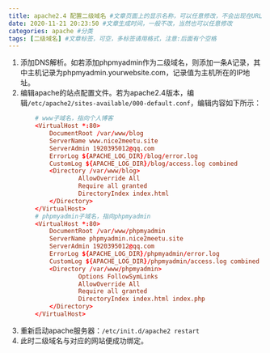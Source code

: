 ```yaml
---
title: apache2.4 配置二级域名 #文章页面上的显示名称，可以任意修改，不会出现在URL中
date: 2020-11-21 20:23:50 #文章生成时间，一般不改，当然也可以任意修改
categories: apache #分类
tags: [二级域名] #文章标签，可空，多标签请用格式，注意:后面有个空格
---
```


1. 添加DNS解析。如若添加phpmyadmin作为二级域名，则添加一条A记录，其中主机记录为phpmyadmin.yourwebsite.com，记录值为主机所在的IP地址。
2. 编辑apache的站点配置文件。若为apache2.4版本，编辑`/etc/apache2/sites-available/000-default.conf`，编辑内容如下所示：
    ```conf
        # www子域名，指向个人博客
        <VirtualHost *:80>
            DocumentRoot /var/www/blog
            ServerName www.nice2meetu.site
            ServerAdmin 1920395012@qq.com
            ErrorLog ${APACHE_LOG_DIR}/blog/error.log
            CustomLog ${APACHE_LOG_DIR}/blog/access.log combined
            <Directory /var/www/blog>
                    AllowOverride All
                    Require all granted
                    DirectoryIndex index.html
            </Directory>
        </VirtualHost>
        # phpmyadmin子域名，指向phpmyadmin
        <VirtualHost *:80>
            DocumentRoot /var/www/phpmyadmin
            ServerName phpmyadmin.nice2meetu.site
            ServerAdmin 1920395012@qq.com
            ErrorLog ${APACHE_LOG_DIR}/phpmyadmin/error.log
            CustomLog ${APACHE_LOG_DIR}/phpmyadmin/access.log combined
            <Directory /var/www/phpmyadmin>
                    Options FollowSymLinks
                    AllowOverride All
                    Require all granted
                    DirectoryIndex index.html index.php
            </Directory>
        </VirtualHost>
    ```
3. 重新启动apache服务器：`/etc/init.d/apache2 restart`
4. 此时二级域名与对应的网站便成功绑定。
